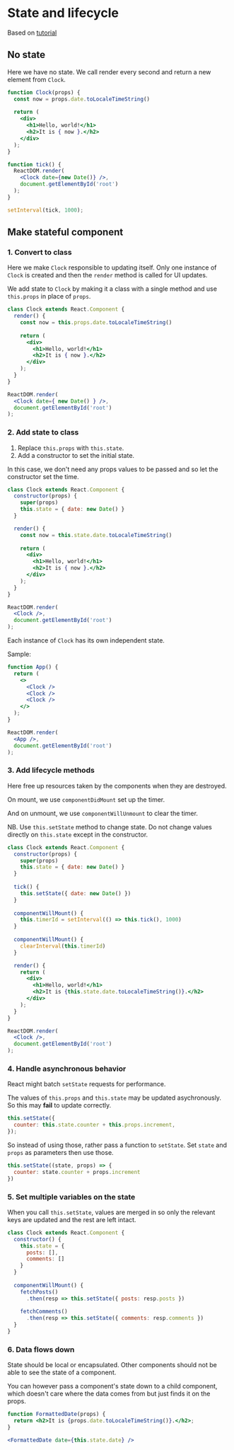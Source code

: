 # State and lifecycle

Based on [tutorial](https://reactjs.org/docs/state-and-lifecycle.html)


## No state

Here we have no state. We call render every second and return a new element from `Clock`.

```jsx
function Clock(props) {
  const now = props.date.toLocaleTimeString()
  
  return (
    <div>
      <h1>Hello, world!</h1>
      <h2>It is { now }.</h2>
    </div>  
  );
}

function tick() {
  ReactDOM.render(
    <Clock date={new Date()} />,   
    document.getElementById('root')
  );
}

setInterval(tick, 1000);
```


## Make stateful component

### 1. Convert to class

Here we make `Clock` responsible to updating itself. Only one instance of `Clock` is created and then the `render` method is called for UI updates.

We add state to `Clock` by making it a class with a single method and use `this.props` in place of `props`.

```jsx
class Clock extends React.Component {
  render() {
    const now = this.props.date.toLocaleTimeString() 
    
    return (
      <div>
        <h1>Hello, world!</h1>
        <h2>It is { now }.</h2>
      </div>  
    );
  }
}

ReactDOM.render(
  <Clock date={ new Date() } />,   
  document.getElementById('root')
);
```

### 2. Add state to class

1. Replace `this.props` with `this.state`.
1. Add a constructor to set the initial state. 

In this case, we don't need any props values to be passed and so let the constructor set the time.

```jsx
class Clock extends React.Component {
  constructor(props) {
    super(props)
    this.state = { date: new Date() }
  }

  render() {
    const now = this.state.date.toLocaleTimeString()
    
    return (
      <div>
        <h1>Hello, world!</h1>
        <h2>It is { now }.</h2>    
      </div>
    );
  }
}

ReactDOM.render(
  <Clock />,   
  document.getElementById('root')
);
```

Each instance of `Clock` has its own independent state.

Sample:

```jsx
function App() {
  return (
    <>
      <Clock />      
      <Clock />     
      <Clock />    
    </>
  );
}

ReactDOM.render(
  <App />,
  document.getElementById('root')
);
```

### 3. Add lifecycle methods

Here free up resources taken by the components when they are destroyed.

On mount, we use `componentDidMount` set up the timer.

And on unmount, we use `componentWillUnmount` to clear the timer.

NB. Use `this.setState` method to change state. Do not change values directly on `this.state` except in the constructor.

```jsx
class Clock extends React.Component {
  constructor(props) {
    super(props)
    this.state = { date: new Date() }
  }
  
  tick() {
    this.setState({ date: new Date() })
  }
  
  componentWillMount() {
    this.timerId = setInterval(() => this.tick(), 1000)
  }
  
  componentWillMount() {
    clearInterval(this.timerId)
  }

  render() {
    return (
      <div>
        <h1>Hello, world!</h1>
        <h2>It is {this.state.date.toLocaleTimeString()}.</h2>
      </div>
    );
  }
}

ReactDOM.render(
  <Clock />,   
  document.getElementById('root')
);
```

### 4. Handle asynchronous behavior

React might batch `setState` requests for performance.

The values of `this.props` and `this.state` may be updated asychronously. So this may **fail** to update correctly.

```js
this.setState({
  counter: this.state.counter + this.props.increment,
});
```

So instead of using those, rather pass a function to `setState`. Set `state` and `props` as parameters then use those.

```js
this.setState((state, props) => {
  counter: state.counter + props.increment
})
```

### 5. Set multiple variables on the state

When you call `this.setState`, values are merged in so only the relevant keys are updated and the rest are left intact.

```js
class Clock extends React.Component {
  constructor() {
    this.state = {
      posts: [],
      comments: []
    }
  }
  
  componentWillMount() {
    fetchPosts()
      .then(resp => this.setState({ posts: resp.posts })
      
    fetchComments()
      .then(resp => this.setState({ comments: resp.comments })
  }
}
```

### 6. Data flows down

State should be local or encapsulated. Other components should not be able to see the state of a component.

You can however pass a component's state down to a child component, which doesn't care where the data comes from but just finds it on the props.

```jsx
function FormattedDate(props) {
  return <h2>It is {props.date.toLocaleTimeString()}.</h2>;
}

<FormattedDate date={this.state.date} />
```
